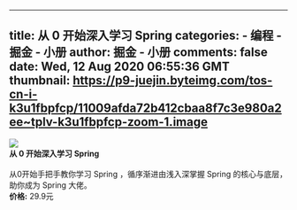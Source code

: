 
---
title: 从 0 开始深入学习 Spring
categories: 
    - 编程
    - 掘金 - 小册
author: 掘金 - 小册
comments: false
date: Wed, 12 Aug 2020 06:55:36 GMT
thumbnail: https://p9-juejin.byteimg.com/tos-cn-i-k3u1fbpfcp/11009afda72b412cbaa8f7c3e980a2ee~tplv-k3u1fbpfcp-zoom-1.image
---

<div>   
<img src="https://p9-juejin.byteimg.com/tos-cn-i-k3u1fbpfcp/11009afda72b412cbaa8f7c3e980a2ee~tplv-k3u1fbpfcp-zoom-1.image" referrerpolicy="no-referrer"><br>
            <strong>从 0 开始深入学习 Spring</strong><br><br>
            从0开始手把手教你学习 Spring ，循序渐进由浅入深掌握 Spring 的核心与底层，助你成为 Spring 大佬。<br>
            <strong>价格:</strong> 29.9元
          
</div>
            